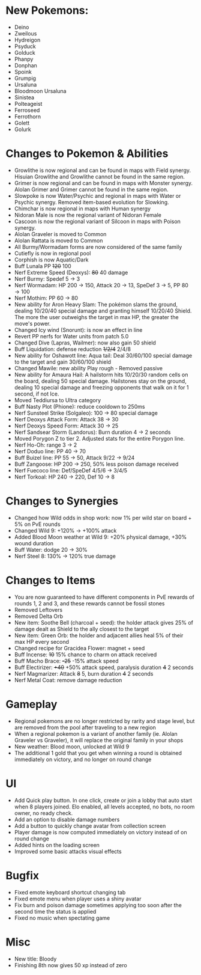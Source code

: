# New Pokemons:

 - Deino
 - Zweilous
 - Hydreigon
 - Psyduck
 - Golduck
 - Phanpy
 - Donphan
 - Spoink
 - Grumpig
 - Ursaluna
 - Bloodmoon Ursaluna
 - Sinistea
 - Polteageist
 - Ferroseed
 - Ferrothorn
 - Golett
 - Golurk

# Changes to Pokemon & Abilities

- Growlithe is now regional and can be found in maps with Field synergy. Hisuian Growlithe and Growlithe cannot be found in the same region.
- Grimer is now regional and can be found in maps with Monster synergy. Alolan Grimer and Grimer cannot be found in the same region.
- Slowpoke is now Water/Psychic and regional in maps with Water or Psychic synergy. Removed item-based evolution for Slowking.
- Chimchar is now regional in maps with Human synergy
- Nidoran Male is now the regional variant of Nidoran Female
- Cascoon is now the regional variant of Silcoon in maps with Poison synergy.
- Alolan Graveler is moved to Common
- Alolan Rattata is moved to Common
- All Burmy/Wormadam forms are now considered of the same family
- Cutiefly is now in regional pool
- Corphish is now Aquatic/Dark
- Buff Lunala PP ~~120~~ 100
- Nerf Extreme Speed (Deoxys): ~~80~~ 40 damage
- Nerf Burmy: Spedef 5 → 3
- Nerf Wormadam: HP 200 → 150, Attack 20 → 13, SpeDef 3 → 5, PP 80 → 100
- Nerf Mothim: PP 60 → 80
- New ability for Aron Heavy Slam: The pokémon slams the ground, dealing 10/20/40 special damage and granting himself 10/20/40 Shield. The more the user outweighs the target in max HP, the greater the move's power.
- Changed Icy wind (Snorunt): is now an effect in line
- Revert PP nerfs for Water units from patch 5.0
- Changed Dive (Lapras, Wailmer): now also gain 50 shield
- Buff Liquidation: defense reduction ~~1/2/4~~ 2/4/8
- New ability for Oshawott line: Aqua tail: Deal 30/60/100 special damage to the target and gain 30/60/100 shield
- Changed Mawile: new ability Play rough - Removed passive
- New ability for Amaura Hail: A hailstorm hits 10/20/30 random cells on the board, dealing 50 special damage. Hailstones stay on the ground, dealing 10 special damage and freezing opponents that walk on it for 1 second, if not Ice.
- Moved Teddiursa to Ultra category
- Buff Nasty Plot (Phione): reduce cooldown to 250ms
- Nerf Sunsteel Strike (Solgaleo): 100 → 80 special damage
- Nerf Deoxys Attack Form: Attack 38 → 30
- Nerf Deoxys Speed Form: Attack 30 → 25
- Nerf Sandsear Storm (Landorus): Burn duration 4 → 2 seconds
- Moved Porygon Z to tier 2. Adjusted stats for the entire Porygon line.
- Nerf Ho-Oh: range 3 → 2
- Nerf Doduo line: PP 40 → 70
- Buff Buizel line: PP 55 → 50, Attack 9/22 → 9/24
- Buff Zangoose: HP 200 → 250, 50% less poison damage received
- Nerf Fuecoco line: Def/SpeDef 4/5/6 → 3/4/5
- Nerf Torkoal: HP 240 → 220, Def 10 → 8

# Changes to Synergies

- Changed how Wild odds in shop work: now 1% per wild star on board + 5% on PvE rounds
- Changed Wild 9: +120% → +100% attack
- Added Blood Moon weather at Wild 9: +20% physical damage, +30% wound duration
- Buff Water: dodge 20 → 30%
- Nerf Steel 8: 130% → 120% true damage

# Changes to Items

- You are now guaranteed to have different components in PvE rewards of rounds 1, 2 and 3, and these rewards cannot be fossil stones
- Removed Leftovers
- Removed Delta Orb
- New item: Soothe Bell (charcoal + seed): the holder attack gives 25% of damage dealt as Shield to the ally closest to the target
- New item: Green Orb: the holder and adjacent allies heal 5% of their max HP every second
- Changed recipe for Gracidea Flower: magnet + seed
- Buff Incense: ~~10~~ 15% chance to charm on attack received
- Buff Macho Brace: ~~-25~~ -15% attack speed
- Buff Electirizer: ~~+40~~ +50% attack speed, paralysis duration ~~4~~ 2 seconds
- Nerf Magmarizer: Attack ~~8~~ 5, burn duration ~~4~~ 2 seconds
- Nerf Metal Coat: remove damage reduction

# Gameplay

- Regional pokemons are no longer restricted by rarity and stage level, but are removed from the pool after traveling to a new region
- When a regional pokemon is a variant of another family (ie. Alolan Graveler vs Graveler), it will replace the original family in your shops
- New weather: Blood moon, unlocked at Wild 9
- The additional 1 gold that you get when winning a round is obtained immediately on victory, and no longer on round change

# UI

- Add Quick play button. In one click, create or join a lobby that auto start when 8 players joined. Elo enabled, all levels accepted, no bots, no room owner, no ready check.
- Add an option to disable damage numbers
- Add a button to quickly change avatar from collection screen
- Player damage is now computed immediately on victory instead of on round change
- Added hints on the loading screen
- Improved some basic attacks visual effects

# Bugfix

- Fixed emote keyboard shortcut changing tab
- Fixed emote menu when player uses a shiny avatar
- Fix burn and poison damage sometimes applying too soon after the second time the status is applied
- Fixed no music when spectating game

# Misc

- New title: Bloody
- Finishing 8th now gives 50 xp instead of zero
